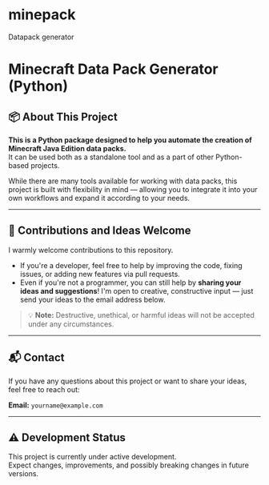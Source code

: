 # minepack
Datapack generator

# Minecraft Data Pack Generator (Python)

## 📦 About This Project

**This is a Python package designed to help you automate the creation of Minecraft Java Edition data packs.**  
It can be used both as a standalone tool and as a part of other Python-based projects.

While there are many tools available for working with data packs, this project is built with flexibility in mind — allowing you to integrate it into your own workflows and expand it according to your needs.

---

## 🤝 Contributions and Ideas Welcome

I warmly welcome contributions to this repository.

- If you're a developer, feel free to help by improving the code, fixing issues, or adding new features via pull requests.
- Even if you're not a programmer, you can still help by **sharing your ideas and suggestions**! I'm open to creative, constructive input — just send your ideas to the email address below.

> 💡 **Note:** Destructive, unethical, or harmful ideas will not be accepted under any circumstances.

---

## 📬 Contact

If you have any questions about this project or want to share your ideas, feel free to reach out:

**Email:** `yourname@example.com`

---

## ⚠️ Development Status

This project is currently under active development.  
Expect changes, improvements, and possibly breaking changes in future versions.
